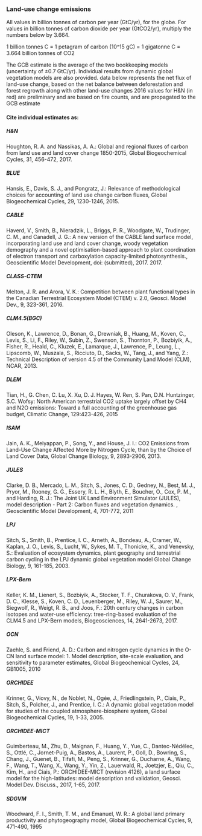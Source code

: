### Land-use change emissions

All values in billion tonnes of carbon per year (GtC/yr), for the globe. For values in billion tonnes of carbon dioxide per year (GtCO2/yr), multiply the numbers below by 3.664.

1 billion tonnes C = 1 petagram of carbon (10^15 gC) = 1 gigatonne C = 3.664 billion tonnes of CO2

The GCB estimate is the average of the two bookkeeping models (uncertainty of ±0.7 GtC/yr).
Individual results from dynamic global vegetation models are also provided.
data below represents the net flux of land-use change, based on the net balance between
deforestation and forest regrowth along with other land-use changes
2016 values for H&N (in red) are preliminary and are based on fire counts, and are propagated to the GCB estimate

#### Cite individual estimates as:

##### H&N
Houghton, R. A. and Nassikas, A. A.: Global and regional fluxes of carbon from land use and land cover change 1850-2015, Global Biogeochemical Cycles, 31, 456-472, 2017.

##### BLUE
Hansis, E., Davis, S. J., and Pongratz, J.: Relevance of methodological choices for accounting of land use change carbon fluxes, Global Biogeochemical Cycles, 29, 1230-1246, 2015.

##### CABLE
Haverd, V., Smith, B., Nieradzik, L., Briggs, P. R., Woodgate, W., Trudinger, C. M., and Canadell, J. G.: A new version of the CABLE land surface model, incorporating land use and land cover change, woody vegetation demography and a novel optimisation-based approach to plant coordination of electron transport and carboxylation capacity-limited photosynthesis., Geoscientific Model Development, doi: (submitted), 2017. 2017.

##### CLASS-CTEM
Melton, J. R. and Arora, V. K.: Competition between plant functional types in the Canadian Terrestrial Ecosystem Model (CTEM) v. 2.0, Geosci. Model Dev., 9, 323-361, 2016.

##### CLM4.5(BGC)
Oleson, K., Lawrence, D., Bonan, G., Drewniak, B., Huang, M., Koven, C., Levis, S., Li, F., Riley, W., Subin, Z., Swenson, S., Thornton, P., Bozbiyik, A., Fisher, R., Heald, C., Kluzek, E., Lamarque, J., Lawrence, P., Leung, L., Lipscomb, W., Muszala, S., Ricciuto, D., Sacks, W., Tang, J., and Yang, Z.: Technical Description of version 4.5 of the Community Land Model (CLM), NCAR, 2013.

##### DLEM
Tian, H., G. Chen, C. Lu, X. Xu, D. J. Hayes, W. Ren, S. Pan, D.N. Huntzinger, S.C. Wofsy: North American terrestrial CO2 uptake largely offset by CH4 and N2O emissions: Toward a full accounting of the greenhouse gas budget, Climatic Change, 129:423-426, 2015

##### ISAM
Jain, A. K., Meiyappan, P., Song, Y., and House, J. I.: CO2 Emissions from Land-Use Change Affected More by Nitrogen Cycle, than by the Choice of Land Cover Data, Global Change Biology, 9, 2893-2906, 2013.

##### JULES
Clarke, D. B., Mercado, L. M., Sitch, S., Jones, C. D., Gedney, N., Best, M. J., Pryor, M., Rooney, G. G., Essery, R. L. H., Blyth, E., Boucher, O., Cox, P. M., and Harding, R. J.: The Joint UK Land Environment Simulator (JULES), model description - Part 2: Carbon fluxes and vegetation dynamics. , Geoscientific Model Development, 4, 701-772, 2011

##### LPJ
Sitch, S., Smith, B., Prentice, I. C., Arneth, A., Bondeau, A., Cramer, W., Kaplan, J. O., Levis, S., Lucht, W., Sykes, M. T., Thonicke, K., and Venevsky, S.: Evaluation of ecosystem dynamics, plant geography and terrestrial carbon cycling in the LPJ dynamic global vegetation model Global Change Biology, 9, 161-185, 2003.

##### LPX-Bern
Keller, K. M., Lienert, S., Bozbiyik, A., Stocker, T. F., Churakova, O. V., Frank, D. C., Klesse, S., Koven, C. D., Leuenberger, M., Riley, W. J., Saurer, M., Siegwolf, R., Weigt, R. B., and Joos, F.: 20th century changes in carbon isotopes and water-use efficiency: tree-ring-based evaluation of the CLM4.5 and LPX-Bern models, Biogeosciences, 14, 2641-2673, 2017.

##### OCN
Zaehle, S. and Friend, A. D.: Carbon and nitrogen cycle dynamics in the O-CN land surface model: 1. Model description, site-scale evaluation, and sensitivity to parameter estimates, Global Biogeochemical Cycles, 24, GB1005, 2010

##### ORCHIDEE
Krinner, G., Viovy, N., de Noblet, N., Ogée, J., Friedlingstein, P., Ciais, P., Sitch, S., Polcher, J., and Prentice, I. C.: A dynamic global vegetation model for studies of the coupled atmosphere-biosphere system, Global Biogeochemical Cycles, 19, 1-33, 2005.

##### ORCHIDEE-MICT
Guimberteau, M., Zhu, D., Maignan, F., Huang, Y., Yue, C., Dantec-Nédélec, S., Ottlé, C., Jornet-Puig, A., Bastos, A., Laurent, P., Goll, D., Bowring, S., Chang, J., Guenet, B., Tifafi, M., Peng, S., Krinner, G., Ducharne, A., Wang, F., Wang, T., Wang, X., Wang, Y., Yin, Z., Lauerwald, R., Joetzjer, E., Qiu, C., Kim, H., and Ciais, P.: ORCHIDEE-MICT (revision 4126), a land surface model for the high-latitudes: model description and validation, Geosci. Model Dev. Discuss., 2017, 1-65, 2017.

##### SDGVM
Woodward, F. I., Smith, T. M., and Emanuel, W. R.: A global land primary productivity and phytogeography model, Global Biogeochemical Cycles, 9, 471-490, 1995
